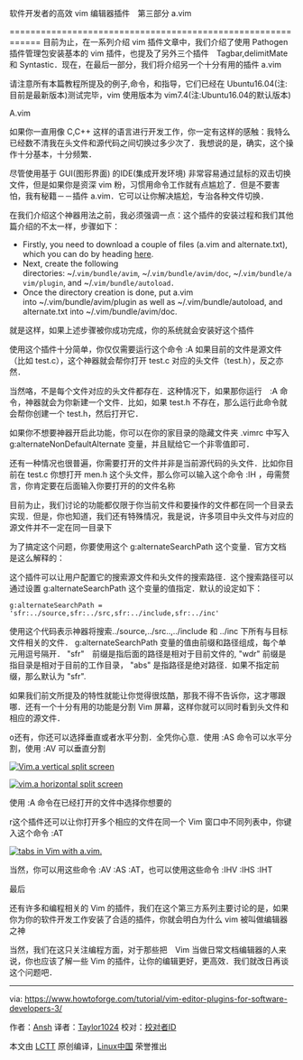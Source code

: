 
软件开发者的高效 vim 编辑器插件　第三部分 a.vim

============================================================
目前为止，在一系列介绍 vim 插件文章中，我们介绍了使用 Pathogen 插件管理包安装基本的 vim 插件，也提及了另外三个插件　Tagbar,delimitMate 和 Syntastic．现在，在最后一部分，我们将介绍另一个十分有用的插件 a.vim


请注意所有本篇教程所提及的例子,命令，和指导，它们已经在 Ubuntu16.04(注:目前是最新版本)测试完毕，vim 使用版本为 vim7.4(注:Ubuntu16.04的默认版本)

A.vim


如果你一直用像 C,C++ 这样的语言进行开发工作，你一定有这样的感触：我特么已经数不清我在头文件和源代码之间切换过多少次了．我想说的是，确实，这个操作十分基本，十分频繁．

尽管使用基于 GUI(图形界面) 的IDE(集成开发环境) 非常容易通过鼠标的双击切换文件，但是如果你是资深 vim 粉，习惯用命令工作就有点尴尬了．但是不要害怕，我有秘籍－－插件 a.vim．它可以让你解决尴尬，专治各种文件切换．


在我们介绍这个神器用法之前，我必须强调一点：这个插件的安装过程和我们其他篇介绍的不太一样，步骤如下：


*   Firstly, you need to download a couple of files (a.vim and alternate.txt), which you can do by heading [here][1].
*   Next, create the following directories: ~/.`vim/bundle/avim`, ~/.`vim/bundle/avim/doc`, ~/.`vim/bundle/avim/plugin`, and ~/.`vim/bundle/autoload.`
*   Once the directory creation is done, put a.vim into ~/.vim/bundle/avim/plugin as well as ~/.vim/bundle/autoload, and alternate.txt into ~/.vim/bundle/avim/doc.

就是这样，如果上述步骤被你成功完成，你的系统就会安装好这个插件

使用这个插件十分简单，你仅仅需要运行这个命令 :A 如果目前的文件是源文件（比如 test.c），这个神器就会帮你打开 test.c 对应的头文件（test.h），反之亦然．


当然咯，不是每个文件对应的头文件都存在．这种情况下，如果那你运行　:A 命令，神器就会为你新建一个文件．比如，如果 
test.h 不存在，那么运行此命令就会帮你创建一个 test.h，然后打开它．


如果你不想要神器开启此功能，你可以在你的家目录的隐藏文件夹 .vimrc 中写入 g:alternateNonDefaultAlternate 变量，并且赋给它一个非零值即可．


还有一种情况也很普遍，你需要打开的文件并非是当前源代码的头文件．比如你目前在 test.c 你想打开 men.h 这个头文件，那么你可以输入这个命令 :IH ，毋需赘言，你肯定要在后面输入你要打开的的文件名称


目前为止，我们讨论的功能都仅限于你当前文件和要操作的文件都在同一个目录去实现．但是，你也知道，我们还有特殊情况，我是说，许多项目中头文件与对应的源文件并不一定在同一目录下

为了搞定这个问题，你要使用这个 g:alternateSearchPath 这个变量．官方文档是这么解释的：


这个插件可以让用户配置它的搜索源文件和头文件的搜索路径．这个搜索路径可以通过设置 g:alternateSearchPath 这个变量的值指定．默认的设定如下：

```
g:alternateSearchPath = 'sfr:../source,sfr:../src,sfr:../include,sfr:../inc' 
```

使用这个代码表示神器将搜索../source,../src..,../include 和 ../inc 下所有与目标文件相关的文件． g:alternateSearchPath 变量的值由前缀和路径组成，每个单元用逗号隔开． "sfr"　前缀是指后面的路径是相对于目前文件的, "wdr" 前缀是指目录是相对于目前的工作目录， "abs" 是指路径是绝对路径．如果不指定前缀，那么默认为 "sfr".


如果我们前文所提及的特性就能让你觉得很炫酷，那我不得不告诉你，这才哪跟哪．还有一个十分有用的功能是分割 Vim 屏幕，这样你就可以同时看到头文件和相应的源文件．


o还有，你还可以选择垂直或者水平分割．全凭你心意．使用 :AS 命令可以水平分割，使用 :AV 可以垂直分割

[
 ![Vim.a vertical split screen](https://www.howtoforge.com/images/vim-editor-plugins-for-software-developers-3/vim-ver-split.png) 
][5]

[
 ![vim.a horizontal split screen](https://www.howtoforge.com/images/vim-editor-plugins-for-software-developers-3/vim-hor-split.png) 
][6]

使用 :A 命令在已经打开的文件中选择你想要的


r这个插件还可以让你打开多个相应的文件在同一个 Vim 窗口中不同列表中，你键入这个命令 :AT


[
 ![tabs in Vim with a.vim.](https://www.howtoforge.com/images/vim-editor-plugins-for-software-developers-3/vim-tab1.png) 
][7]

当然，你可以用这些命令 :AV :AS :AT，也可以使用这些命令 :IHV :IHS :IHT

最后

还有许多和编程相关的 Vim 的插件，我们在这个第三方系列主要讨论的是，如果你为你的软件开发工作安装了合适的插件，你就会明白为什么 vim 被叫做编辑器之神


当然，我们在这只关注编程方面，对于那些把　Vim 当做日常文档编辑器的人来说，你也应该了解一些 Vim 的插件，让你的编辑更好，更高效．我们就改日再谈这个问题吧．


--------------------------------------------------------------------------------

via: https://www.howtoforge.com/tutorial/vim-editor-plugins-for-software-developers-3/

作者：[Ansh][a]
译者：[Taylor1024](https://github.com/译者ID)
校对：[校对者ID](https://github.com/校对者ID)

本文由 [LCTT](https://github.com/LCTT/TranslateProject) 原创编译，[Linux中国](https://linux.cn/) 荣誉推出

[a]:https://www.howtoforge.com/tutorial/vim-editor-plugins-for-software-developers-3/
[1]:http://www.vim.org/scripts/script.php?script_id=31
[2]:https://www.howtoforge.com/tutorial/vim-editor-plugins-for-software-developers/
[3]:https://www.howtoforge.com/tutorial/vim-editor-plugins-for-software-developers-2-syntastic/
[4]:https://github.com/csliu/a.vim/blob/master/doc/alternate.txt
[5]:https://www.howtoforge.com/images/vim-editor-plugins-for-software-developers-3/big/vim-ver-split.png
[6]:https://www.howtoforge.com/images/vim-editor-plugins-for-software-developers-3/big/vim-hor-split.png
[7]:https://www.howtoforge.com/images/vim-editor-plugins-for-software-developers-3/big/vim-tab1.png
